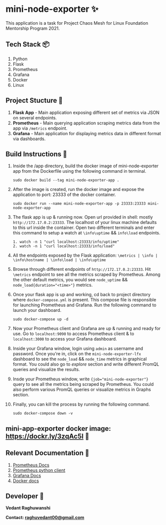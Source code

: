 # mini-node-exporter ✨
This application is a task for Project Chaos Mesh for Linux Foundation Mentorship Program 2021.

## Tech Stack 📦️
1. Python
2. Flask
3. Prometheus
4. Grafana
5. Docker
6. Linux

## Project Stucture 📸
1. **Flask App** - Main application exposing different set of metrics via JSON on several endpoints.
2. **Prometheus** - Main querying application scraping metrics data from the app via `/metrics` endpoint.
3. **Grafana** - Main application for displaying metrics data in different format via dashboards.

## Build Instructions 🚀
1. Inside the /app directory, build the docker image of mini-node-exporter app from the Dockerfile using the following command in terminal.
    
    `sudo docker build --tag mini-node-exporter-app .` 
2. After the image is created, run the docker image and expose the application to port: 23333 of the docker container.
    
    `sudo docker run --name mini-node-exporter-app -p 23333:23333 mini-node-exporter-app`
3. The flask app is up & running now. Open url provided in shell: mostly `http://172.17.0.2:23333`. The localhost of your linux machine defaults to this url inside the container. Open two different terminals and enter this command to setup a watch at `\info\uptime` && `info\load` endpoints.
    
    ```
    1. watch -n 1 "curl localhost:23333/info/uptime"
    2. watch -n 1 "curl localhost:23333/info/load"
    ```
3. All the endpoints exposed by the Flask application: `\metrics | \info | \info\hostname | \info\load | \info\uptime`    
4. Browse through different endpoints of `http://172.17.0.2:23333`. Hit `\metrics` endpoint to see all the metrics scraped by Prometheus. Among the other default metrics, you would see `node_uptime` && `node_load{duration="<time>"}` metrics.
5. Once your flask app is up and working, cd back to project directory where `docker-compose.yml` is present. This compose file is responsible for launching Prometheus and Grafana. Run the following command to launch your dashboard.
    
    `sudo docker-compose up -d`
6. Now your Prometheus client and Grafana are up & running and ready for use. Go to `localhost:9090` to access Prometheus client & to `localhost:3000` to access your Grafana dashboard.
7. Inside your Grafana window, login using `admin` as username and password. Once you're in, click on the `mini-node-exporter-lfx` dashboard to see the `node_load` && `node_time` metrics in graphical format. You could also go to *explore* section and write different PromQL queries and visualize the results.
8. Insde your Prometheus window, write `{job="mini-node-exporter"}` query to see all the metrics being scraped by Prometheus. You could also perform various PromQL queries or visualize metrics in Graphs section.
9. Finally, you can kill the process by running the following command.
    
    `sudo docker-compose down -v`


## mini-app-exporter docker image: https://dockr.ly/3zqAc5I 📌
## Relevant Documentation :page_facing_up:
1. [Prometheus Docs](https://prometheus.io/docs/introduction/overview/)
2. [Prometheus python client](https://github.com/prometheus/client_python)
3. [Grafana Docs](https://grafana.com/docs/)
4. [Docker docs](https://docs.docker.com/reference/)

## Developer :construction_worker:
**Vedant Raghuwanshi**

**Contact: raghuvedant00@gmail.com**
